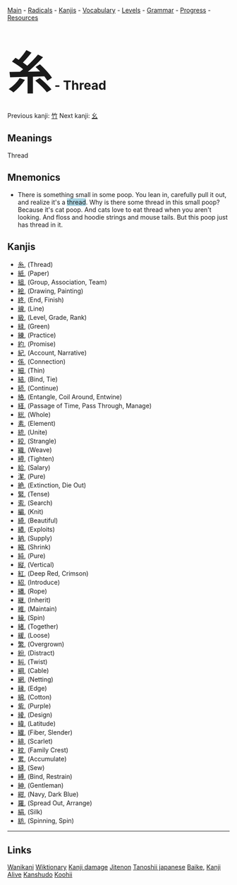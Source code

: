 <style> bigfont {font-size: 100px}</style>


[Main](../README.md) -
[Radicals](../radicals.md) -
[Kanjis](../kanjis.md) -
[Vocabulary](../vocabulary.md) -
[Levels](../levels.md) -
[Grammar](../grammar.md) - 
[Progress](../progress.md) -
[Resources](../resources.md)
# <bigfont> 糸</bigfont> - Thread 

Previous kanji: [竹](竹.md) Next kanji: [幺](幺.md) 

## Meanings
 Thread
## Mnemonics
 * There is something small in some poop. You lean in, carefully pull it out, and realize it's a <span style="background-color:#ADD8E6"> thread</span>. Why is there some thread in this small poop? Because it's cat poop. And cats love to eat thread when you aren't looking. And floss and hoodie strings and mouse tails. But this poop just has thread in it.


## Kanjis
 * [糸](../kanjis/糸.md), (Thread)
* [紙](../kanjis/紙.md), (Paper)
* [組](../kanjis/組.md), (Group, Association, Team)
* [絵](../kanjis/絵.md), (Drawing, Painting)
* [終](../kanjis/終.md), (End, Finish)
* [線](../kanjis/線.md), (Line)
* [級](../kanjis/級.md), (Level, Grade, Rank)
* [緑](../kanjis/緑.md), (Green)
* [練](../kanjis/練.md), (Practice)
* [約](../kanjis/約.md), (Promise)
* [紀](../kanjis/紀.md), (Account, Narrative)
* [係](../kanjis/係.md), (Connection)
* [細](../kanjis/細.md), (Thin)
* [結](../kanjis/結.md), (Bind, Tie)
* [続](../kanjis/続.md), (Continue)
* [絡](../kanjis/絡.md), (Entangle, Coil Around, Entwine)
* [経](../kanjis/経.md), (Passage of Time, Pass Through, Manage)
* [総](../kanjis/総.md), (Whole)
* [素](../kanjis/素.md), (Element)
* [統](../kanjis/統.md), (Unite)
* [絞](../kanjis/絞.md), (Strangle)
* [織](../kanjis/織.md), (Weave)
* [締](../kanjis/締.md), (Tighten)
* [給](../kanjis/給.md), (Salary)
* [潔](../kanjis/潔.md), (Pure)
* [絶](../kanjis/絶.md), (Extinction, Die Out)
* [緊](../kanjis/緊.md), (Tense)
* [索](../kanjis/索.md), (Search)
* [編](../kanjis/編.md), (Knit)
* [綺](../kanjis/綺.md), (Beautiful)
* [績](../kanjis/績.md), (Exploits)
* [納](../kanjis/納.md), (Supply)
* [縮](../kanjis/縮.md), (Shrink)
* [純](../kanjis/純.md), (Pure)
* [縦](../kanjis/縦.md), (Vertical)
* [紅](../kanjis/紅.md), (Deep Red, Crimson)
* [紹](../kanjis/紹.md), (Introduce)
* [縄](../kanjis/縄.md), (Rope)
* [継](../kanjis/継.md), (Inherit)
* [維](../kanjis/維.md), (Maintain)
* [繰](../kanjis/繰.md), (Spin)
* [緒](../kanjis/緒.md), (Together)
* [緩](../kanjis/緩.md), (Loose)
* [繁](../kanjis/繁.md), (Overgrown)
* [紛](../kanjis/紛.md), (Distract)
* [糾](../kanjis/糾.md), (Twist)
* [綱](../kanjis/綱.md), (Cable)
* [網](../kanjis/網.md), (Netting)
* [縁](../kanjis/縁.md), (Edge)
* [綿](../kanjis/綿.md), (Cotton)
* [紫](../kanjis/紫.md), (Purple)
* [綾](../kanjis/綾.md), (Design)
* [緯](../kanjis/緯.md), (Latitude)
* [繊](../kanjis/繊.md), (Fiber, Slender)
* [緋](../kanjis/緋.md), (Scarlet)
* [紋](../kanjis/紋.md), (Family Crest)
* [累](../kanjis/累.md), (Accumulate)
* [縫](../kanjis/縫.md), (Sew)
* [縛](../kanjis/縛.md), (Bind, Restrain)
* [紳](../kanjis/紳.md), (Gentleman)
* [紺](../kanjis/紺.md), (Navy, Dark Blue)
* [羅](../kanjis/羅.md), (Spread Out, Arrange)
* [絹](../kanjis/絹.md), (Silk)
* [紡](../kanjis/紡.md), (Spinning, Spin)



---


## Links 


[Wanikani](https://www.wanikani.com/kanji/糸)
[Wiktionary](https://en.wiktionary.org/wiki/糸)
[Kanji damage](http://www.kanjidamage.com/kanji/search?utf8=✓&q=糸)
[Jitenon](https://jitenon.com/kanji/糸)
[Tanoshii japanese](https://www.tanoshiijapanese.com/dictionary/kanji.cfm?k=糸)
[Baike](https://baike.baidu.com/item/糸),
[Kanji Alive](https://app.kanjialive.com/糸)
[Kanshudo](https://www.kanshudo.com/searchmn?q=糸)
[Koohii](https://kanji.koohii.com/study/kanji/糸)
